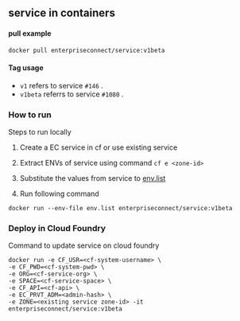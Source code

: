 ## service in containers
#### pull example
```docker pull enterpriseconnect/service:v1beta```

#### Tag usage
- ```v1``` refers to service ```#146``` .
- ```v1beta``` referrs to service ```#1080``` .

### How to run

Steps to run locally

1. Create a EC service in cf or use existing service

2. Extract ENVs of service using command ```cf e <zone-id>```

3. Substitute the values from service to [env.list](https://github.com/EC-Release/oci/blob/v1beta_svc_oci_spec_update_dockerfile/spec/service/env.list.sample)

4. Run following command

```shell
docker run --env-file env.list enterpriseconnect/service:v1beta
```

### Deploy in Cloud Foundry

Command to update service on cloud foundry

```shell
docker run -e CF_USR=<cf-system-username> \
-e CF_PWD=<cf-system-pwd> \
-e ORG=<cf-service-org> \
-e SPACE=<cf-service-space> \
-e CF_API=<cf-api> \
-e EC_PRVT_ADM=<admin-hash> \
-e ZONE=<existing service zone-id> -it enterpriseconnect/service:v1beta
```
